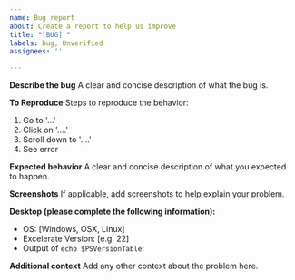 ```yaml
---
name: Bug report
about: Create a report to help us improve
title: "[BUG] "
labels: bug, Unverified
assignees: ''

---
```


**Describe the bug**
A clear and concise description of what the bug is.

**To Reproduce**
Steps to reproduce the behavior:
1. Go to '...'
2. Click on '....'
3. Scroll down to '....'
4. See error

**Expected behavior**
A clear and concise description of what you expected to happen.

**Screenshots**
If applicable, add screenshots to help explain your problem.

**Desktop (please complete the following information):**
 - OS: [Windows, OSX, Linux]
 - Excelerate Version: [e.g. 22] 
 - Output of `echo $PSVersionTable`:


**Additional context**
Add any other context about the problem here.
